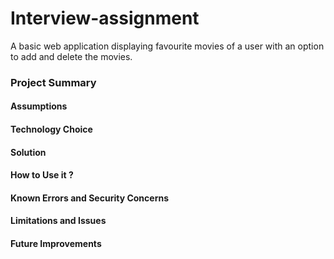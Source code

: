 # Interview-assignment

A basic web application displaying favourite movies of a user with an option to add and delete the movies.  

### Project Summary 

#### Assumptions 

#### Technology Choice

#### Solution

#### How to Use it ?

#### Known Errors and Security Concerns

#### Limitations and Issues

#### Future Improvements



 
